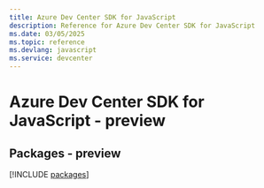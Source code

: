 ```yaml
---
title: Azure Dev Center SDK for JavaScript
description: Reference for Azure Dev Center SDK for JavaScript
ms.date: 03/05/2025
ms.topic: reference
ms.devlang: javascript
ms.service: devcenter
---
```

# Azure Dev Center SDK for JavaScript - preview
## Packages - preview
[!INCLUDE [packages](dev-center-index.md)]